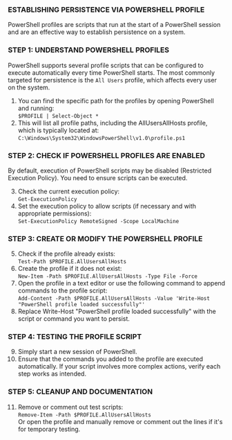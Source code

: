 ### ESTABLISHING PERSISTENCE VIA POWERSHELL PROFILE

PowerShell profiles are scripts that run at the start of a PowerShell session and are an effective way to establish persistence on a system.

### **STEP 1: UNDERSTAND POWERSHELL PROFILES**

PowerShell supports several profile scripts that can be configured to execute automatically every time PowerShell starts. The most commonly targeted for persistence is the `All Users` profile, which affects every user on the system.

1.  You can find the specific path for the profiles by opening PowerShell and running:  
    `$PROFILE | Select-Object *`
2.  This will list all profile paths, including the AllUsersAllHosts profile, which is typically located at:  
    `C:\Windows\System32\WindowsPowerShell\v1.0\profile.ps1`

### **STEP 2: CHECK IF POWERSHELL PROFILES ARE ENABLED**

By default, execution of PowerShell scripts may be disabled (Restricted Execution Policy). You need to ensure scripts can be executed.

3.  Check the current execution policy:  
    `Get-ExecutionPolicy`
4.  Set the execution policy to allow scripts (if necessary and with appropriate permissions):  
    `Set-ExecutionPolicy RemoteSigned -Scope LocalMachine`

### **STEP 3: CREATE OR MODIFY THE POWERSHELL PROFILE**

5.  Check if the profile already exists:  
    `Test-Path $PROFILE.AllUsersAllHosts`
6.  Create the profile if it does not exist:  
    `New-Item -Path $PROFILE.AllUsersAllHosts -Type File -Force`
7.  Open the profile in a text editor or use the following command to append commands to the profile script:  
    `Add-Content -Path $PROFILE.AllUsersAllHosts -Value 'Write-Host "PowerShell profile loaded successfully"'`
8.  Replace Write-Host "PowerShell profile loaded successfully" with the script or command you want to persist.

### **STEP 4: TESTING THE PROFILE SCRIPT**

9.  Simply start a new session of PowerShell.
10. Ensure that the commands you added to the profile are executed automatically. If your script involves more complex actions, verify each step works as intended.

### **STEP 5: CLEANUP AND DOCUMENTATION**

11. Remove or comment out test scripts:  
    `Remove-Item -Path $PROFILE.AllUsersAllHosts`  
    Or open the profile and manually remove or comment out the lines if it's for temporary testing.